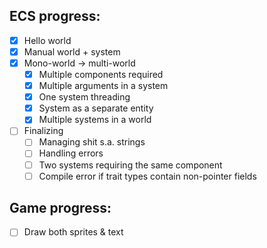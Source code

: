 ## ECS progress:

- [x] Hello world
- [x] Manual world + system
- [x] Mono-world -> multi-world
  - [x] Multiple components required
  - [x] Multiple arguments in a system
  - [x] One system threading
  - [x] System as a separate entity
  - [x] Multiple systems in a world
- [ ] Finalizing
  - [ ] Managing shit s.a. strings
  - [ ] Handling errors
  - [ ] Two systems requiring the same component
  - [ ] Compile error if trait types contain non-pointer fields

## Game progress:

- [ ] Draw both sprites & text
